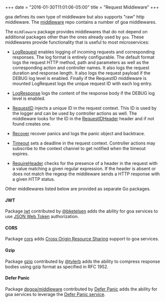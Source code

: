 +++
date = "2016-01-30T11:01:06-05:00"
title = "Request Middleware"
+++

goa defines its own type of middleware but also supports "raw" http middleware. The
[middleware](https://github.com/goadesign/middleware) repo contains a number of goa middlewares.

The `middleware` package provides middlewares that do not depend on additional packages other than
the ones already used by `goa`. These middlewares provide functionality that is useful to most
microservices:

* [LogRequest](https://godoc.org/github.com/goadesign/middleware#LogRequest) enables logging of
  incoming requests and corresponding responses. The log format is entirely configurable. The default
  format logs the request HTTP method, path and parameters as well as the corresponding
  action and controller names. It also logs the request duration and response length. It also logs
  the request payload if the DEBUG log level is enabled. Finally if the RequestID middleware is
  mounted LogRequest logs the unique request ID with each log entry.

* [LogResponse](https://godoc.org/github.com/goadesign/middleware#LogResponse) logs the content
  of the response body if the DEBUG log level is enabled.

* [RequestID](https://godoc.org/github.com/goadesign/middleware#RequestID) injects a unique ID
  in the request context. This ID is used by the logger and can be used by controller actions as
  well. The middleware looks for the ID in the [RequestIDHeader](https://godoc.org/github.com/goadesign/middleware#RequestIDHeader)
  header and if not found creates one.

* [Recover](https://godoc.org/github.com/goadesign/middleware#Recover) recover panics and logs
  the panic object and backtrace.

* [Timeout](https://godoc.org/github.com/goadesign/middleware#Timeout) sets a deadline in the
  request context. Controller actions may subscribe to the context channel to get notified when
  the timeout expires.

* [RequireHeader](https://godoc.org/github.com/goadesign/middleware#RequireHeader) checks for the
  presence of a header in the request with a value matching a given regular expression. If the
  header is absent or does not match the regexp the middleware sends a HTTP response with a given
  HTTP status.

Other middlewares listed below are provided as separate Go packages.

#### JWT

Package [jwt](https://godoc.org/github.com/goadesign/middleware/jwt) contributed by [@bketelsen](https://github.com/bketelsen)
adds the ability for goa services to use [JSON Web Token](http://jwt.io/) authorization.

#### CORS

Package [cors](https://godoc.org/github.com/goadesign/middleware/cors) adds
[Cross Origin Resource Sharing](https://en.wikipedia.org/wiki/Cross-origin_resource_sharing) support
to goa services.

#### Gzip

Package [gzip](https://godoc.org/github.com/goadesign/middleware/gzip) contributed by [@tylerb](https://github.com/tylerb) adds the ability to compress response bodies using gzip format as specified in RFC 1952.

#### Defer Panic

Package [dpgoa/middleware](https://godoc.org/github.com/deferpanic/dpgoa/middleware) contributed
by [Defer Panic](https://github.com/deferpanic) adds the ability for goa services to leverage the
[Defer Panic service](https://deferpanic.com/).
